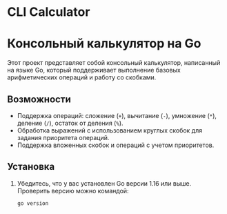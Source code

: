 # CLI Calculator
# Консольный калькулятор на Go

Этот проект представляет собой консольный калькулятор, написанный на языке Go, который поддерживает выполнение базовых арифметических операций и работу со скобками.

## Возможности

- Поддержка операций: сложение (`+`), вычитание (`-`), умножение (`*`), деление (`/`), остаток от деления (`%`).
- Обработка выражений с использованием круглых скобок для задания приоритета операций.
- Поддержка вложенных скобок и операций с учетом приоритетов.

## Установка

1. Убедитесь, что у вас установлен Go версии 1.16 или выше. Проверить версию можно командой:

   ```bash
   go version
